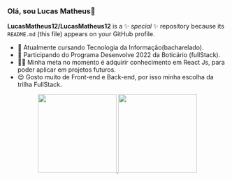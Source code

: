 ### Olá, sou Lucas Matheus👋

**LucasMatheus12/LucasMatheus12** is a ✨ _special_ ✨ repository because its `README.md` (this file) appears on your GitHub profile.


- 🔭 Atualmente cursando Tecnologia da Informação(bacharelado). 
- 🌱 Participando do Programa Desenvolve 2022 da Boticário (fullStack).
- 👨‍💻 Minha meta no momento é adquirir conhecimento em React Js, para poder aplicar em projetos futuros.
- 😍 Gosto muito de Front-end e Back-end, por isso minha escolha da trilha FullStack. 

<div align="center">
  <a href="https://github.com/LucasMatheus12">
  <img height="180em" src="https://github-readme-stats.vercel.app/api?username=LucasMatheus12&show_icons=true&theme=dracula&include_all_commits=true&count_private=true"/>
  <img height="180em" src="https://github-readme-stats.vercel.app/api/top-langs/?username=LucasMatheus12&layout=compact&langs_count=7&theme=dracula"/>
</div>



